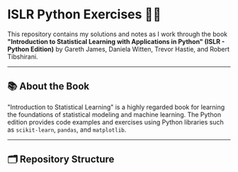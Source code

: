 # ISLR Python Exercises 📘🐍

This repository contains my solutions and notes as I work through the book **"Introduction to Statistical Learning with Applications in Python" (ISLR - Python Edition)** by Gareth James, Daniela Witten, Trevor Hastie, and Robert Tibshirani.

---

## 📚 About the Book

"Introduction to Statistical Learning" is a highly regarded book for learning the foundations of statistical modeling and machine learning. The Python edition provides code examples and exercises using Python libraries such as `scikit-learn`, `pandas`, and `matplotlib`.

---

## 🗂️ Repository Structure

